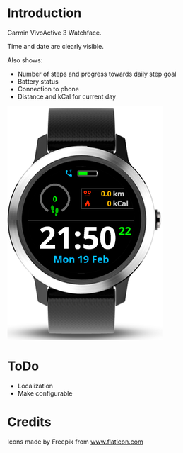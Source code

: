 # Introduction
Garmin VivoActive 3 Watchface. 

Time and date are clearly visible.

Also shows:
- Number of steps and progress towards daily step goal
- Battery status
- Connection to phone
- Distance and kCal for current day

![](BartWF.png "BartWF")

# ToDo
- Localization
- Make configurable

# Credits 
Icons made by Freepik from www.flaticon.com 
